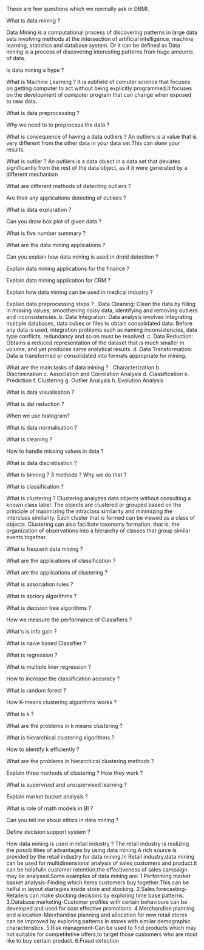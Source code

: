 These are few questions which we normally ask in DBMI.

What is data mining ?

Data Mining is a computational process of discovering patterns in large data sets involving methods at the intersection of artificial intelligence, machine learning, statistics and database system.
Or it can be defined as 
Data mining is a process of discovering interesting patterns from huge amounts of data.


Is data mining a hype ?

What is Machine Learning ?
It is subfield of comuter science that focuses on getting computer to act without being explicitly programmed.It focuses on the development of computer program that can change when exposed to new data.

What is data preprocessing ?

Why we need to to preprocess the data ?

What is consequence of having a data outliers ?
An outliers is a value that is very different from the other data in your data set.This can skew your results.

What is outlier ?
An outliers is a data object in a data set that deviates significantly from the rest of the data object, as if it were generated by a different mechanism

What are different methods of detecting outliers ?

Are their any applications detecting of outliers ?

What is data exploration ?

Can you draw box plot of given data ?

What is five number summary ?

What are the data mining applications ?

Can you explain how data mining is used in droid detection ?

Explain data mining applications for the finance ?

Explain data mining application for CRM ?

Explain how data mining can be used in medical industry ?

Explain data preprocessing steps ?
. Data Cleaning: Clean the data by filling in missing values, smoothening noisy data, identifying and
removing outliers and inconsistencies.
b. Data Integration: Data analysis involves integrating multiple databases, data cubes or files to
obtain consolidated data. Before any data is used, integration problems such as naming
inconsistencies, data type conflicts, redundancy and so on must be resolved.
c. Data Reduction: Obtains a reduced representation of the dataset that is much smaller in volume,
and yet produces same analytical results.
d. Data Transformation: Data is transformed or consolidated into formats appropriate for mining.


What are the main tasks of data mining ?
. Characterization
b. Discrimination
c. Association and Correlation Analysis
d. Classification
e. Prediction
f. Clustering
g. Outlier Analysis
h. Evolution Analysis


What is data visualisation ?

What is dat reduction ?

When we use histogram?

What is data normalisation ?

What is cleaning ?

How to handle missing values in data ?

What is data discretisation ?

What is binning ? 3 methods ? Why we do that ?

What is classification ?

What is clustering ?
Clustering analyzes data objects without consulting a known class label. The objects are clustered
or grouped based on the principle of maximizing the intraclass similarity and minimizing the interclass
similarity. Each cluster that is formed can be viewed as a class of objects. Clustering can also facilitate
taxonomy formation, that is, the organization of observations into a hierarchy of classes that group
similar events together.

What is frequent data mining ?

What are the applications of classification ?

What are the applications of clustering ?

What is association rules ?

What is apriory algorithms ?

What is decision tree algorithms ?

How we measure the performance of Classifiers ?

What's is info gain ?

What is naive based Classifier ?

What is regression ?

What is multiple liner regression ?

How to increase the classification accuracy ?

What is random forest ?

How K-means clustering algorithms works ?

What is k ?

What are the problems in k means clustering ?

What is hierarchical clustering algorithms ?

How to identify k efficiently ?

What are the problems in hierarchical clustering methods ?

Explain three methods of clustering ? How they work ?

What is supervised and unsupervised learning ?

Explain market bucket analysis ?

What is role of math models in BI ?

Can you tell me about ethics in data mining ?

Define decision support system ?

How data mining is used in retail industry ?
The retail industry is realizing  the possibilities of advantages by using data mining.A rich source is provided by the retail industry for data mining.In Retail industry,data mining can be used for multidimensional analysis of sales,customers and product.It can be helpfulin customer retention,the effectiveness of sales campaign may be analysed.Some examples of data mining are:
1.Performing market basket analysis-Finding which items customers buy together.This can be helful in layout startegies inside store and stocking.
2.Sales forecasting-Retailers can make stocking decisions by exploring time base patterns.
3.Database marketing-Customer profiles with certain behaviours can be developed and used for cost effective promotions.
4.Merchandise planning and allocation-Merxhandise planning and allocation for new retail stores can be improved by exploring patterns in stores with similar demographic characteristics.
5.Risk managment-Can be used to find products which may not suitable for competitetive offers,to target those customers who are most like to buy certain product.
6.Fraud detection
